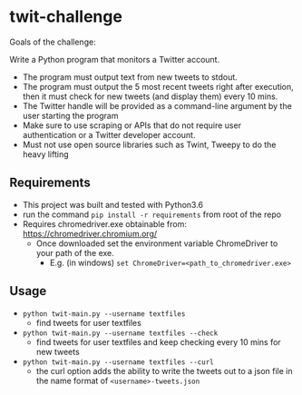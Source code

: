 # twit-challenge

Goals of the challenge:

Write a Python program that monitors a Twitter account.

 - The program must output text from new tweets to stdout.
 - The program must output the 5 most recent tweets right after execution, then it must check for new tweets (and display them) every 10 mins.
 - The Twitter handle will be provided as a command-line argument by the user starting the program
 - Make sure to use scraping or APIs that do not require user authentication or a Twitter developer account.
 - Must not use open source libraries such as Twint, Tweepy to do the heavy lifting

## Requirements

- This project was built and tested with Python3.6
- run the command `pip install -r requirements` from root of the repo
- Requires chromedriver.exe obtainable from: https://chromedriver.chromium.org/
  - Once downloaded set the environment variable ChromeDriver to your path of the exe.
    - E.g. (in windows) `set ChromeDriver=<path_to_chromedriver.exe>`


## Usage

- `python twit-main.py --username textfiles`
  - find tweets for user textfiles
- `python twit-main.py --username textfiles --check`
  - find tweets for user textfiles and keep checking every 10 mins for new tweets
- `python twit-main.py --username textfiles --curl`
  - the curl option adds the ability to write the tweets out to a json file in the name format of `<username>-tweets.json`
